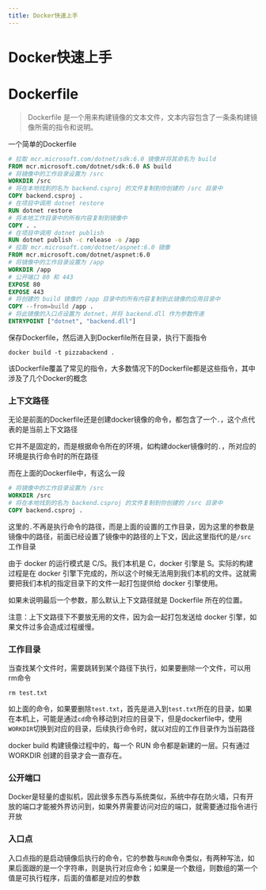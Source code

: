```yaml
---
title: Docker快速上手
---
```

# Docker快速上手

# Dockerfile

> Dockerfile 是一个用来构建镜像的文本文件，文本内容包含了一条条构建镜像所需的指令和说明。

一个简单的Dockerfile
```dockerfile
# 拉取 mcr.microsoft.com/dotnet/sdk:6.0 镜像并将其命名为 build
FROM mcr.microsoft.com/dotnet/sdk:6.0 AS build
# 将镜像中的工作目录设置为 /src
WORKDIR /src
# 将在本地找到的名为 backend.csproj 的文件复制到你创建的 /src 目录中
COPY backend.csproj .
# 在项目中调用 dotnet restore
RUN dotnet restore
# 将本地工作目录中的所有内容复制到镜像中
COPY . .
# 在项目中调用 dotnet publish
RUN dotnet publish -c release -o /app
# 拉取 mcr.microsoft.com/dotnet/aspnet:6.0 镜像
FROM mcr.microsoft.com/dotnet/aspnet:6.0
# 将镜像中的工作目录设置为 /app
WORKDIR /app
# 公开端口 80 和 443
EXPOSE 80
EXPOSE 443
# 将创建的 build 镜像的 /app 目录中的所有内容复制到此镜像的应用目录中
COPY --from=build /app .
# 将此镜像的入口点设置为 dotnet，并将 backend.dll 作为参数传递
ENTRYPOINT ["dotnet", "backend.dll"]
```
保存Dockerfile，然后进入到Dockerfile所在目录，执行下面指令
```shell
docker build -t pizzabackend .
```

该Dockerfile覆盖了常见的指令，大多数情况下的Dockerfile都是这些指令，其中涉及了几个Docker的概念

### 上下文路径

无论是前面的Dockerfile还是创建docker镜像的命令，都包含了一个` . `，这个点代表的是当前上下文路径

它并不是固定的，而是根据命令所在的环境，如构建docker镜像时的` . `，所对应的环境是执行命令时的所在路径

而在上面的Dockerfile中，有这么一段
```dockerfile
# 将镜像中的工作目录设置为 /src
WORKDIR /src
# 将在本地找到的名为 backend.csproj 的文件复制到你创建的 /src 目录中
COPY backend.csproj .
```
这里的` . `不再是执行命令的路径，而是上面的设置的工作目录，因为这里的参数是镜像中的路径，前面已经设置了镜像中的路径的上下文，因此这里指代的是`/src`工作目录

由于 docker 的运行模式是 C/S。我们本机是 C，docker 引擎是 S。实际的构建过程是在 docker 引擎下完成的，所以这个时候无法用到我们本机的文件。这就需要把我们本机的指定目录下的文件一起打包提供给 docker 引擎使用。

如果未说明最后一个参数，那么默认上下文路径就是 Dockerfile 所在的位置。

注意：上下文路径下不要放无用的文件，因为会一起打包发送给 docker 引擎，如果文件过多会造成过程缓慢。

### 工作目录

当查找某个文件时，需要跳转到某个路径下执行，如果要删除一个文件，可以用rm命令
```shell
rm test.txt
```
如上面的命令，如果要删除`test.txt`，首先是进入到`test.txt`所在的目录，如果在本机上，可能是通过`cd`命令移动到对应的目录下，但是dockerfile中，使用`WORKDIR`切换到对应的目录，后续执行命令时，就以对应的工作目录作为当前路径

docker build 构建镜像过程中的，每一个 RUN 命令都是新建的一层。只有通过 WORKDIR 创建的目录才会一直存在。

### 公开端口

Docker是轻量的虚拟机，因此很多东西与系统类似，系统中存在防火墙，只有开放的端口才能被外界访问到，如果外界需要访问对应的端口，就需要通过指令进行开放

### 入口点

入口点指的是启动镜像后执行的命令，它的参数与`RUN`命令类似，有两种写法，如果后面跟的是一个字符串，则是执行对应命令；如果是一个数组，则数组的第一个值是可执行程序，后面的值都是对应的参数